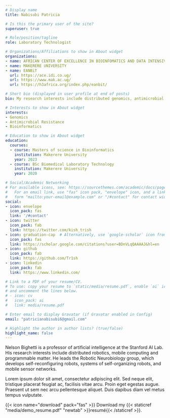 ```yaml
---
# Display name
title: Nabisubi Patricia

# Is this the primary user of the site?
superuser: true

# Role/position/tagline
role: Laboratory Technologist 

# Organizations/Affiliations to show in About widget
organizations:
- name: AFRICAN CENTER OF EXCELLENCE IN BIOINFOMATICS AND DATA INTENSIVE SCIENCE
- name: MAKERERE UNIVERSITY
- name: EANBiT
  url: https://ace.idi.co.ug/
  url: https://www.mak.ac.ug/
  url: https://h3africa.org/index.php/eanbit/

# Short bio (displayed in user profile at end of posts)
bio: My research interests include distributed genomics, antimicrobial resistance and programming.

# Interests to show in About widget
interests:
- Genomics
- Antimicrobial Resistance
- Bioinformatics

# Education to show in About widget
education:
  courses: 
  - course: Masters of science in Bioinformatics
    institution: Makerere University
    year: 2023
  - course: BSc Biomedical Laboratory Technology
    institution: Makerere University
    year: 2020

# Social/Academic Networking
# For available icons, see: https://sourcethemes.com/academic/docs/page-builder/#icons
#   For an email link, use "fas" icon pack, "envelope" icon, and a link in the
#   form "mailto:your-email@example.com" or "/#contact" for contact widget.
social:
- icon: envelope
  icon_pack: fas
  link: '/#contact'
- icon: twitter
  icon_pack: fab
  link: https://twitter.com/kish_trish
- icon: graduation-cap  # Alternatively, use `google-scholar` icon from `ai` icon pack
  icon_pack: fas
  link: https://scholar.google.com/citations?user=BDnVLqQAAAAJ&hl=en
- icon: github
  icon_pack: fab
  link: https://github.com/Tr1sh
- icon: linkedin
  icon_pack: fab
  link: https://www.linkedin.com/

# Link to a PDF of your resume/CV.
# To use: copy your resume to `static/media/resume.pdf`, enable `ai` icons in `params.toml`, 
# and uncomment the lines below.
# - icon: cv
#   icon_pack: ai
#   link: media/resume.pdf

# Enter email to display Gravatar (if Gravatar enabled in Config)
email: "patricianabisubi6@gmail.com"

# Highlight the author in author lists? (true/false)
highlight_name: false
---
```


Nelson Bighetti is a professor of artificial intelligence at the Stanford AI Lab. His research interests include distributed robotics, mobile computing and programmable matter. He leads the Robotic Neurobiology group, which develops self-reconfiguring robots, systems of self-organizing robots, and mobile sensor networks.

Lorem ipsum dolor sit amet, consectetur adipiscing elit. Sed neque elit, tristique placerat feugiat ac, facilisis vitae arcu. Proin eget egestas augue. Praesent ut sem nec arcu pellentesque aliquet. Duis dapibus diam vel metus tempus vulputate.

{{< icon name="download" pack="fas" >}} Download my {{< staticref "media/demo_resume.pdf" "newtab" >}}resumé{{< /staticref >}}.
